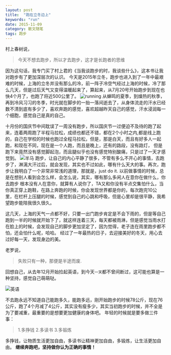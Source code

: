 ```yaml
---
layout: post
title:  "跑在立冬边上"
keywords: "run"
date: 2015-11-09
category: 散文随笔
tags: 跑步
---
```



村上春树说，

>今天不想去跑步，所以才去跑步，这才是长跑者的思维

因为这句话，我专门买了村上君的《当我谈跑步的时，我谈些什么》，这本书让我对跑步有了更加深层次的认识。
今天是2015年立冬，跑步也进入到了一年中最艰难的时候，上海的立冬并没有那么的冷，前一阵子冷空气经过上海的时候，冷了那么几天，但是过后天气又变得温暖起来了，算起来，从7月20号开始跑步到现在也快4个月了，也跑了将近500公里了。
![running](http://i13.tietuku.com/e552310b139e785ft.jpg)
从蝉鸣的夏季，到燥热的秋季，再到冷风习习的冬季，时光就在脚步的一抬一落间逝去了，从身体流走的汗水已经数不清到底有多少了，喜欢奔跑的感觉，喜欢超越昨天自己的感觉，汗水浸润每一个细胞，感觉自己是真的自己。

十月份的国庆节中间耽误了一周没有跑步，所以国庆节一过便迫不及待的跑了起来，连着两周跑了半程马拉松，成绩也都还不错，都在2个小时之内,都是线上跑的，自己在学校的时候也跑过全程马拉松，但是，那是白天，而且有好多人一起跑，和现在不同，现在是一个人跑，而且是晚上，还有的路段，没有路灯，
但是跑下来竟然没有感觉脚起泡，而且腿似乎也没有感觉特别酸痛，只是过了一天才感觉到。
![半马](http://i13.tietuku.com/bdc5beab77ef5929.jpg) 
跑步，让自己的内心平静了很多，不管有多么不开心的事情，去跑步了，淋漓大汗过后，就会发现，其实也不过如此，哪有什么天大的事。再次，跑步让我明白了一个非常非常浅的道理，那就是，just do it. 以前做事情的时候，总是在想别人看到会怎么样，会怎么说，其实，哪有那么多闲人在意你在做什么，你去跑步
根本没有人在意你，就算有人说你了，TA又和你没有半点交集怕什么，当你真正穿上跑鞋，在路上奔跑的时候，你会发现世界都是你的，每次跑完10公里，在栏杆上压腿的时候，感觉到自己的心跳和呼吸，但是心里却是很平静，我希望跑步能陪我很久很久。

这几天，上海的天气一点都不好，只要一出门跑步肯定是不会下雨的，但是等自己跑到一半的时候就开始下了，就这样连着三天，每天都被雨淋，但是感觉当雨水打在脸上的时候，会发现自己的脚步更加坚定了，因为觉得，老子连在雨里跑步都不怕，还会怕什么呢，哈哈。
经过了一年最热的日子，去迎接美好的冬天，用心去过好每一天，发现身边的美。

老罗说，

>失败只有一种，那便是半途而废.
<!-- more -->

回想自己，从去年12月开始捡起英语，到今天`一天`都不曾间断过，这可能也算是一种坚持，感觉自己萌萌哒。

![英语](http://i13.tietuku.com/176fcb2f941b7c91s.jpg)

不去跑永远不知道自己能跑多久，能跑多远，刚开始跑步的时候78公斤，现在76公斤，跑了4个月减了4公斤，其实没有瘦多少，其实当初跑步的时候，并不全是为了要减重，最重要的是想要更加健康的身体吧。
年轻的时候就是要多做三件事：

>1.多挣钱
>2.多读书
>3.多锻炼

多挣钱，让物质生活更加自由，多读书让精神更加自由，多锻炼，让生活更加自由。
**继续奔跑吧，坚持做你认为正确的事情！**
